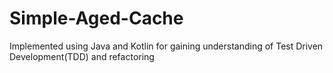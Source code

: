 # Simple-Aged-Cache

Implemented using Java and Kotlin for gaining understanding of Test Driven Development(TDD) and refactoring
